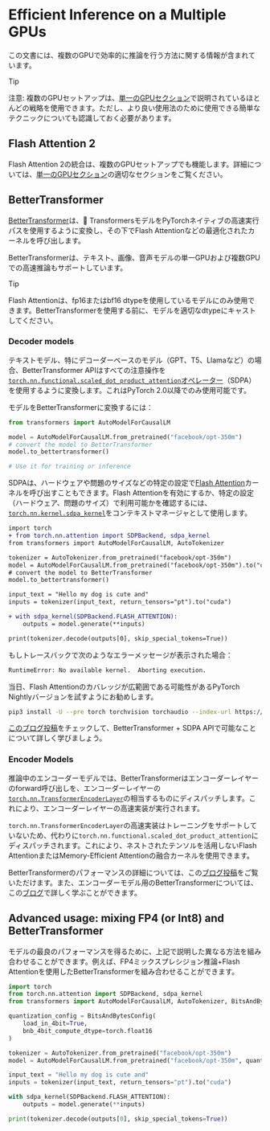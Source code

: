 <!--Copyright 2023 The HuggingFace Team. All rights reserved.

Licensed under the Apache License, Version 2.0 (the "License"); you may not use this file except in compliance with
the License. You may obtain a copy of the License at

http://www.apache.org/licenses/LICENSE-2.0

Unless required by applicable law or agreed to in writing, software distributed under the License is distributed on
an "AS IS" BASIS, WITHOUT WARRANTIES OR CONDITIONS OF ANY KIND, either express or implied. See the License for the

⚠️ Note that this file is in Markdown but contain specific syntax for our doc-builder (similar to MDX) that may not be
rendered properly in your Markdown viewer.

-->

# Efficient Inference on a Multiple GPUs

この文書には、複数のGPUで効率的に推論を行う方法に関する情報が含まれています。
> [!TIP]
> 注意: 複数のGPUセットアップは、[単一のGPUセクション](./perf_infer_gpu_one)で説明されているほとんどの戦略を使用できます。ただし、より良い使用法のために使用できる簡単なテクニックについても認識しておく必要があります。

## Flash Attention 2

Flash Attention 2の統合は、複数のGPUセットアップでも機能します。詳細については、[単一のGPUセクション](./perf_infer_gpu_one#Flash-Attention-2)の適切なセクションをご覧ください。

## BetterTransformer

[BetterTransformer](https://huggingface.co/docs/optimum/bettertransformer/overview)は、🤗 TransformersモデルをPyTorchネイティブの高速実行パスを使用するように変換し、その下でFlash Attentionなどの最適化されたカーネルを呼び出します。

BetterTransformerは、テキスト、画像、音声モデルの単一GPUおよび複数GPUでの高速推論もサポートしています。
> [!TIP]
> Flash Attentionは、fp16またはbf16 dtypeを使用しているモデルにのみ使用できます。BetterTransformerを使用する前に、モデルを適切なdtypeにキャストしてください。

### Decoder models

テキストモデル、特にデコーダーベースのモデル（GPT、T5、Llamaなど）の場合、BetterTransformer APIはすべての注意操作を[`torch.nn.functional.scaled_dot_product_attention`オペレーター](https://pytorch.org/docs/master/generated/torch.nn.functional.scaled_dot_product_attention)（SDPA）を使用するように変換します。これはPyTorch 2.0以降でのみ使用可能です。

モデルをBetterTransformerに変換するには：

```python
from transformers import AutoModelForCausalLM

model = AutoModelForCausalLM.from_pretrained("facebook/opt-350m")
# convert the model to BetterTransformer
model.to_bettertransformer()

# Use it for training or inference
```

SDPAは、ハードウェアや問題のサイズなどの特定の設定で[Flash Attention](https://huggingface.co/papers/2205.14135)カーネルを呼び出すこともできます。Flash Attentionを有効にするか、特定の設定（ハードウェア、問題のサイズ）で利用可能かを確認するには、[`torch.nn.kernel.sdpa_kernel`](https://pytorch.org/docs/stable/generated/torch.nn.attention.sdpa_kernel.html)をコンテキストマネージャとして使用します。


```diff
import torch
+ from torch.nn.attention import SDPBackend, sdpa_kernel
from transformers import AutoModelForCausalLM, AutoTokenizer

tokenizer = AutoTokenizer.from_pretrained("facebook/opt-350m")
model = AutoModelForCausalLM.from_pretrained("facebook/opt-350m").to("cuda")
# convert the model to BetterTransformer
model.to_bettertransformer()

input_text = "Hello my dog is cute and"
inputs = tokenizer(input_text, return_tensors="pt").to("cuda")

+ with sdpa_kernel(SDPBackend.FLASH_ATTENTION):
    outputs = model.generate(**inputs)

print(tokenizer.decode(outputs[0], skip_special_tokens=True))
```

もしトレースバックで次のようなエラーメッセージが表示された場合：


```bash
RuntimeError: No available kernel.  Aborting execution.
```

当日、Flash Attentionのカバレッジが広範囲である可能性があるPyTorch Nightlyバージョンを試すようにお勧めします。

```bash
pip3 install -U --pre torch torchvision torchaudio --index-url https://download.pytorch.org/whl/nightly/cu118
```

[このブログ投稿](https://pytorch.org/blog/out-of-the-box-acceleration/)をチェックして、BetterTransformer + SDPA APIで可能なことについて詳しく学びましょう。

### Encoder Models

推論中のエンコーダーモデルでは、BetterTransformerはエンコーダーレイヤーのforward呼び出しを、エンコーダーレイヤーの[`torch.nn.TransformerEncoderLayer`](https://pytorch.org/docs/stable/generated/torch.nn.TransformerEncoderLayer.html)の相当するものにディスパッチします。これにより、エンコーダーレイヤーの高速実装が実行されます。

`torch.nn.TransformerEncoderLayer`の高速実装はトレーニングをサポートしていないため、代わりに`torch.nn.functional.scaled_dot_product_attention`にディスパッチされます。これにより、ネストされたテンソルを活用しないFlash AttentionまたはMemory-Efficient Attentionの融合カーネルを使用できます。

BetterTransformerのパフォーマンスの詳細については、この[ブログ投稿](https://medium.com/pytorch/bettertransformer-out-of-the-box-performance-for-huggingface-transformers-3fbe27d50ab2)をご覧いただけます。また、エンコーダーモデル用のBetterTransformerについては、この[ブログ](https://pytorch.org/blog/a-better-transformer-for-fast-transformer-encoder-inference/)で詳しく学ぶことができます。


## Advanced usage: mixing FP4 (or Int8) and BetterTransformer

モデルの最良のパフォーマンスを得るために、上記で説明した異なる方法を組み合わせることができます。例えば、FP4ミックスプレシジョン推論+Flash Attentionを使用したBetterTransformerを組み合わせることができます。


```py
import torch
from torch.nn.attention import SDPBackend, sdpa_kernel
from transformers import AutoModelForCausalLM, AutoTokenizer, BitsAndBytesConfig

quantization_config = BitsAndBytesConfig(
    load_in_4bit=True,
    bnb_4bit_compute_dtype=torch.float16
)

tokenizer = AutoTokenizer.from_pretrained("facebook/opt-350m")
model = AutoModelForCausalLM.from_pretrained("facebook/opt-350m", quantization_config=quantization_config)

input_text = "Hello my dog is cute and"
inputs = tokenizer(input_text, return_tensors="pt").to("cuda")

with sdpa_kernel(SDPBackend.FLASH_ATTENTION):
    outputs = model.generate(**inputs)

print(tokenizer.decode(outputs[0], skip_special_tokens=True))
```